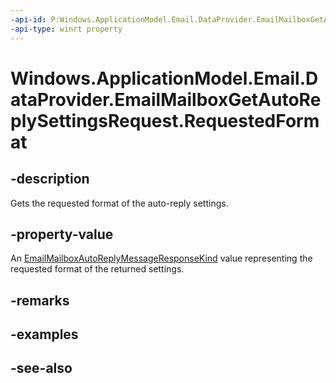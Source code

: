 ```yaml
---
-api-id: P:Windows.ApplicationModel.Email.DataProvider.EmailMailboxGetAutoReplySettingsRequest.RequestedFormat
-api-type: winrt property
---
```


<!-- Property syntax
public Windows.ApplicationModel.Email.EmailMailboxAutoReplyMessageResponseKind RequestedFormat { get; }
-->

# Windows.ApplicationModel.Email.DataProvider.EmailMailboxGetAutoReplySettingsRequest.RequestedFormat

## -description
Gets the requested format of the auto-reply settings.

## -property-value
An [EmailMailboxAutoReplyMessageResponseKind](../windows.applicationmodel.email/emailmailboxautoreplymessageresponsekind.md) value representing the requested format of the returned settings.

## -remarks

## -examples

## -see-also
